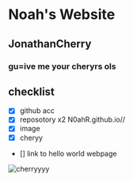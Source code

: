 # Noah's Website
## JonathanCherry
### gu=ive me your cheryrs ols
## checklist
- [x] github acc
- [x] reposotory x2 N0ahR.github.io//
- [x] image
- [x] cheryy
- [] link to hello world webpage


![cherryyyy](https://i0.pickpik.com/photos/451/909/191/bing-cherries-ripe-red-fruit-preview.jpg)
